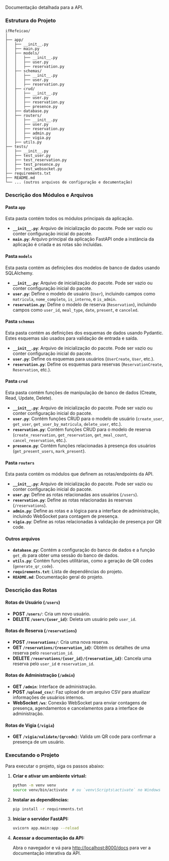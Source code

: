 Documentação detalhada para a API.

### Estrutura do Projeto

```
ifRefeicao/
│
├── app/
│   ├── __init__.py
│   ├── main.py
│   ├── models/
│   │   ├── __init__.py
│   │   ├── user.py
│   │   ├── reservation.py
│   ├── schemas/
│   │   ├── __init__.py
│   │   ├── user.py
│   │   ├── reservation.py
│   ├── crud/
│   │   ├── __init__.py
│   │   ├── user.py
│   │   ├── reservation.py
│   │   ├── presence.py
│   ├── database.py
│   ├── routers/
│   │   ├── __init__.py
│   │   ├── user.py
│   │   ├── reservation.py
│   │   ├── admin.py
│   │   ├── vigia.py
│   ├── utils.py
├── tests/
│   ├── __init__.py
│   ├── test_user.py
│   ├── test_reservation.py
│   ├── test_presence.py
│   ├── test_websocket.py
├── requirements.txt
├── README.md
└── ... (outros arquivos de configuração e documentação)
```

### Descrição dos Módulos e Arquivos

#### Pasta `app`

Esta pasta contém todos os módulos principais da aplicação.

- **`__init__.py`**: Arquivo de inicialização do pacote. Pode ser vazio ou conter configuração inicial do pacote.
- **`main.py`**: Arquivo principal da aplicação FastAPI onde a instância da aplicação é criada e as rotas são incluídas.

#### Pasta `models`

Esta pasta contém as definições dos modelos de banco de dados usando SQLAlchemy.

- **`__init__.py`**: Arquivo de inicialização do pacote. Pode ser vazio ou conter configuração inicial do pacote.
- **`user.py`**: Define o modelo de usuário (`User`), incluindo campos como `matricula`, `nome_completo`, `is_interno`, e `is_admin`.
- **`reservation.py`**: Define o modelo de reserva (`Reservation`), incluindo campos como `user_id`, `meal_type`, `date`, `present`, e `canceled`.

#### Pasta `schemas`

Esta pasta contém as definições dos esquemas de dados usando Pydantic. Estes esquemas são usados para validação de entrada e saída.

- **`__init__.py`**: Arquivo de inicialização do pacote. Pode ser vazio ou conter configuração inicial do pacote.
- **`user.py`**: Define os esquemas para usuários (`UserCreate`, `User`, etc.).
- **`reservation.py`**: Define os esquemas para reservas (`ReservationCreate`, `Reservation`, etc.).

#### Pasta `crud`

Esta pasta contém funções de manipulação de banco de dados (Create, Read, Update, Delete).

- **`__init__.py`**: Arquivo de inicialização do pacote. Pode ser vazio ou conter configuração inicial do pacote.
- **`user.py`**: Contém funções CRUD para o modelo de usuário (`create_user`, `get_user`, `get_user_by_matricula`, `delete_user`, etc.).
- **`reservation.py`**: Contém funções CRUD para o modelo de reserva (`create_reservation`, `get_reservation`, `get_meal_count`, `cancel_reservation`, etc.).
- **`presence.py`**: Contém funções relacionadas à presença dos usuários (`get_present_users`, `mark_present`).

#### Pasta `routers`

Esta pasta contém os módulos que definem as rotas/endpoints da API.

- **`__init__.py`**: Arquivo de inicialização do pacote. Pode ser vazio ou conter configuração inicial do pacote.
- **`user.py`**: Define as rotas relacionadas aos usuários (`/users`).
- **`reservation.py`**: Define as rotas relacionadas às reservas (`/reservations`).
- **`admin.py`**: Define as rotas e a lógica para a interface de administração, incluindo WebSocket para contagem de presença.
- **`vigia.py`**: Define as rotas relacionadas à validação de presença por QR code.

#### Outros arquivos

- **`database.py`**: Contém a configuração do banco de dados e a função `get_db` para obter uma sessão do banco de dados.
- **`utils.py`**: Contém funções utilitárias, como a geração de QR codes (`generate_qr_code`).
- **`requirements.txt`**: Lista de dependências do projeto.
- **`README.md`**: Documentação geral do projeto.


### Descrição das Rotas

#### Rotas de Usuário (`/users`)

- **POST `/users/`**: Cria um novo usuário.
- **DELETE `/users/{user_id}`**: Deleta um usuário pelo `user_id`.

#### Rotas de Reserva (`/reservations`)

- **POST `/reservations/`**: Cria uma nova reserva.
- **GET `/reservations/{reservation_id}`**: Obtém os detalhes de uma reserva pelo `reservation_id`.
- **DELETE `/reservations/{user_id}/{reservation_id}`**: Cancela uma reserva pelo `user_id` e `reservation_id`.

#### Rotas de Administração (`/admin`)

- **GET `/admin`**: Interface de administração.
- **POST `/upload_csv/`**: Faz upload de um arquivo CSV para atualizar informações de usuários internos.
- **WebSocket `/ws`**: Conexão WebSocket para enviar contagens de presença, agendamentos e cancelamentos para a interface de administração.

#### Rotas de Vigia (`/vigia`)

- **GET `/vigia/validate/{qrcode}`**: Valida um QR code para confirmar a presença de um usuário.

### Executando o Projeto

Para executar o projeto, siga os passos abaixo:

1. **Criar e ativar um ambiente virtual:**

   ```bash
   python -m venv venv
   source venv/bin/activate  # ou `venv\Scripts\activate` no Windows
   ```

2. **Instalar as dependências:**

   ```bash
   pip install -r requirements.txt
   ```

3. **Iniciar o servidor FastAPI:**

   ```bash
   uvicorn app.main:app --reload
   ```

4. **Acessar a documentação da API:**

   Abra o navegador e vá para [http://localhost:8000/docs](http://localhost:8000/docs) para ver a documentação interativa da API.
